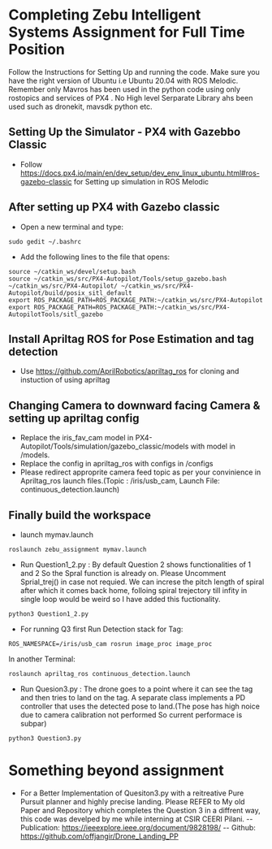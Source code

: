 # Completing Zebu Intelligent Systems Assignment for Full Time Position 

Follow the Instructions for Setting Up and running the code. Make sure you have the right version of Ubuntu i.e Ubuntu 20.04 with ROS Melodic.
Remember only Mavros has been used in the python code using only rostopics and services of PX4 . No High level Serparate Library ahs been used such as dronekit, mavsdk python etc. 

<!-- 
<div  align="center">
<img src="./spiral.gif" width="350" alt/> -->

<!-- </div>
<p align="center">
<em>Moving in Spiral</em>
</p> -->

<!-- 
<div  align="center">
<img src="Figure_1.png" width="350" />
</div> -->


## Setting Up the Simulator - PX4 with Gazebbo Classic 
- Follow https://docs.px4.io/main/en/dev_setup/dev_env_linux_ubuntu.html#ros-gazebo-classic for Setting up simulation in ROS Melodic

## After setting up PX4 with Gazebo classic 

* Open a new terminal and type:
```
sudo gedit ~/.bashrc
```
* Add the following lines to the file that opens:

```
source ~/catkin_ws/devel/setup.bash
source ~/catkin_ws/src/PX4-Autopilot/Tools/setup_gazebo.bash ~/catkin_ws/src/PX4-Autopilot/ ~/catkin_ws/src/PX4-Autopilot/build/posix_sitl_default
export ROS_PACKAGE_PATH=ROS_PACKAGE_PATH:~/catkin_ws/src/PX4-Autopilot
export ROS_PACKAGE_PATH=ROS_PACKAGE_PATH:~/catkin_ws/src/PX4-AutopilotTools/sitl_gazebo
```
## Install  Apriltag ROS for Pose Estimation and tag detection
- Use https://github.com/AprilRobotics/apriltag_ros for cloning and instuction of using apriltag

## Changing Camera to downward facing Camera & setting up apriltag config
- Replace the iris_fav_cam model in PX4-Autopilot/Tools/simulation/gazebo_classic/models with model in /models.
- Replace the config in apriltag_ros with configs in /configs
- Please redirect approprite camera feed topic as per your convinience in Apriltag_ros launch files.(Topic : /iris/usb_cam, Launch File: continuous_detection.launch)

## Finally build the workspace
- launch mymav.launch 
```
roslaunch zebu_assignment mymav.launch
```

- Run Question1_2.py : By default Question 2 shows functionalities of 1 and 2 So the Spral function is already on. Please Uncomment Sprial_trej() in case not requied. We can increse the pitch length of spiral after which it comes back home, folloing spiral trejectory till infity in single loop would be weird so I have added this fuctionality.
```
python3 Question1_2.py
```
- For running Q3 first Run Detection stack for Tag:
```
ROS_NAMESPACE=/iris/usb_cam rosrun image_proc image_proc
```
In another Terminal:
```
roslaunch apriltag_ros continuous_detection.launch
```

- Run Quesion3.py : The drone goes to a point where it can see the tag and then tries to land on the tag. A separate class implements a PD controller that uses the detected pose to land.(The pose has high noice due to camera calibration not performed So current performace is subpar)
```
python3 Question3.py
```

# Something beyond assignment
- For a Better Implementation of Quesiton3.py with a reitreative Pure Pursuit planner and highly precise landing. Please REFER to My old Paper and Repository which completes the Question 3 in a diffrent way, this code was develped by me while interning at CSIR CEERI Pilani. 
-- Publication: https://ieeexplore.ieee.org/document/9828198/
-- Github: https://github.com/offjangir/Drone_Landing_PP
